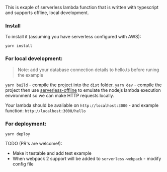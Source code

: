 This is exaple of serverless lambda function that is written with typescript and supports offline, local development.

### Install

To install it (assuming you have serverless configured with AWS):

`yarn install`

### For local development:
> Note: add your database connection details to hello.ts before runing the example

`yarn build` - compile the project into the `dist` folder.
`yarn dev` - compile the project then use [serverless-offline](https://github.com/dherault/serverless-offline) to emulate the nodejs lambda execution environment so we can make HTTP requests locally.

Your lambda should be avaliable on `http://localhost:3000` - and example function: `http://localhost:3000/hello`

### For deployment:

`yarn deploy`


TODO (PR's are welcome!):
 - Make it testable and add test example
 - When webpack 2 support will be added to `serverless-webpack` - modify config file
